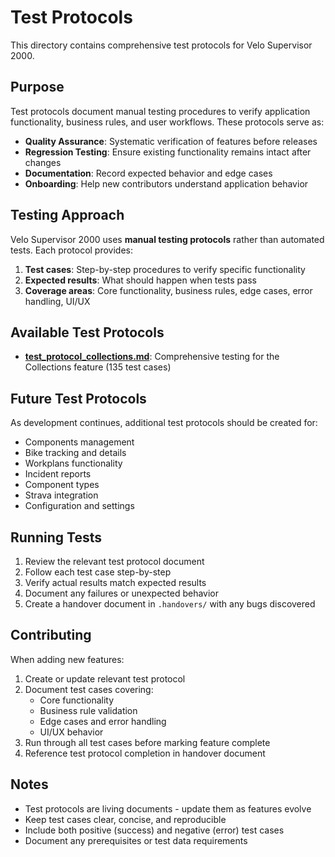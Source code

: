 # Test Protocols

This directory contains comprehensive test protocols for Velo Supervisor 2000.

## Purpose

Test protocols document manual testing procedures to verify application functionality, business rules, and user workflows. These protocols serve as:

- **Quality Assurance**: Systematic verification of features before releases
- **Regression Testing**: Ensure existing functionality remains intact after changes
- **Documentation**: Record expected behavior and edge cases
- **Onboarding**: Help new contributors understand application behavior

## Testing Approach

Velo Supervisor 2000 uses **manual testing protocols** rather than automated tests. Each protocol provides:

1. **Test cases**: Step-by-step procedures to verify specific functionality
2. **Expected results**: What should happen when tests pass
3. **Coverage areas**: Core functionality, business rules, edge cases, error handling, UI/UX

## Available Test Protocols

- **[test_protocol_collections.md](test_protocol_collections.md)**: Comprehensive testing for the Collections feature (135 test cases)

## Future Test Protocols

As development continues, additional test protocols should be created for:

- Components management
- Bike tracking and details
- Workplans functionality
- Incident reports
- Component types
- Strava integration
- Configuration and settings

## Running Tests

1. Review the relevant test protocol document
2. Follow each test case step-by-step
3. Verify actual results match expected results
4. Document any failures or unexpected behavior
5. Create a handover document in `.handovers/` with any bugs discovered

## Contributing

When adding new features:

1. Create or update relevant test protocol
2. Document test cases covering:
   - Core functionality
   - Business rule validation
   - Edge cases and error handling
   - UI/UX behavior
3. Run through all test cases before marking feature complete
4. Reference test protocol completion in handover document

## Notes

- Test protocols are living documents - update them as features evolve
- Keep test cases clear, concise, and reproducible
- Include both positive (success) and negative (error) test cases
- Document any prerequisites or test data requirements

